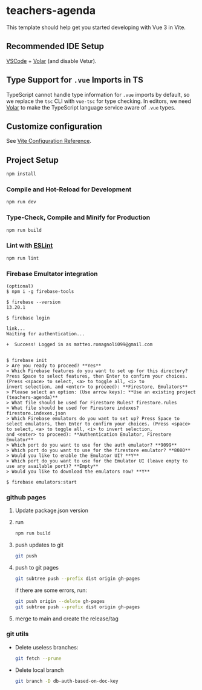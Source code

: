 # teachers-agenda

This template should help get you started developing with Vue 3 in Vite.

## Recommended IDE Setup

[VSCode](https://code.visualstudio.com/) + [Volar](https://marketplace.visualstudio.com/items?itemName=Vue.volar) (and disable Vetur).

## Type Support for `.vue` Imports in TS

TypeScript cannot handle type information for `.vue` imports by default, so we replace the `tsc` CLI with `vue-tsc` for type checking. In editors, we need [Volar](https://marketplace.visualstudio.com/items?itemName=Vue.volar) to make the TypeScript language service aware of `.vue` types.

## Customize configuration

See [Vite Configuration Reference](https://vitejs.dev/config/).

## Project Setup

```sh
npm install
```

### Compile and Hot-Reload for Development

```sh
npm run dev
```

### Type-Check, Compile and Minify for Production

```sh
npm run build
```

### Lint with [ESLint](https://eslint.org/)

```sh
npm run lint
```


### Firebase Emultator integration

```
(optional)
$ npm i -g firebase-tools

$ firebase --version
13.20.1

$ firebase login

link...
Waiting for authentication...

+  Success! Logged in as matteo.romagnoli099@gmail.com


$ firebase init
> Are you ready to proceed? **Yes**
> Which Firebase features do you want to set up for this directory? Press Space to select features, then Enter to confirm your choices. (Press <space> to select, <a> to toggle all, <i> to  
invert selection, and <enter> to proceed): **Firestore, Emulators**
> Please select an option: (Use arrow keys): **Use an existing project (teachers-agenda)**
> What file should be used for Firestore Rules? firestore.rules
> What file should be used for Firestore indexes? firestore.indexes.json
> Which Firebase emulators do you want to set up? Press Space to select emulators, then Enter to confirm your choices. (Press <space> to select, <a> to toggle all, <i> to invert selection, 
and <enter> to proceed): **Authentication Emulator, Firestore Emulator**
> Which port do you want to use for the auth emulator? **9099**
> Which port do you want to use for the firestore emulator? **8080**
> Would you like to enable the Emulator UI? **Y**
> Which port do you want to use for the Emulator UI (leave empty to use any available port)? **Empty**
> Would you like to download the emulators now? **Y**

$ firebase emulators:start
```

### github pages

1. Update package.json version

2. run 

    ``` sh
    npm run build
    ```
3. push updates to git

    ``` sh
    git push
    ```

4. push to git pages

    ``` sh
    git subtree push --prefix dist origin gh-pages
    ```

    if there are some errors, run:

    ``` sh
    git push origin --delete gh-pages
    git subtree push --prefix dist origin gh-pages
    ```

5. merge to main and create the release/tag

### git utils

- Delete useless branches:

    ``` sh
    git fetch --prune
    ```

- Delete local branch
    
    ``` sh
    git branch -D db-auth-based-on-doc-key
    ```